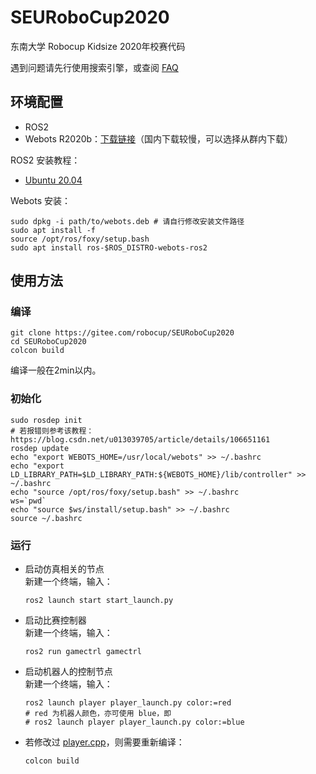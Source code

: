 # SEURoboCup2020

东南大学 Robocup Kidsize 2020年校赛代码

遇到问题请先行使用搜索引擎，或查阅 [FAQ](https://gitee.com/robocup/SEURoboCup2020/wikis/)

## 环境配置

- ROS2
- Webots R2020b：[下载链接](https://github.com/cyberbotics/webots/releases/download/R2020b-rev1/webots_2020b-rev1_amd64.deb)（国内下载较慢，可以选择从群内下载）

ROS2 安装教程：
- [Ubuntu 20.04](docs/ubuntu.md)

Webots 安装：
```Shell
sudo dpkg -i path/to/webots.deb # 请自行修改安装文件路径
sudo apt install -f
source /opt/ros/foxy/setup.bash
sudo apt install ros-$ROS_DISTRO-webots-ros2
```

## 使用方法

### 编译

```Shell
git clone https://gitee.com/robocup/SEURoboCup2020
cd SEURoboCup2020
colcon build
```
编译一般在2min以内。

### 初始化

```Shell
sudo rosdep init
# 若报错则参考该教程：https://blog.csdn.net/u013039705/article/details/106651161
rosdep update
echo "export WEBOTS_HOME=/usr/local/webots" >> ~/.bashrc
echo "export LD_LIBRARY_PATH=$LD_LIBRARY_PATH:${WEBOTS_HOME}/lib/controller" >> ~/.bashrc
echo "source /opt/ros/foxy/setup.bash" >> ~/.bashrc
ws=`pwd`
echo "source $ws/install/setup.bash" >> ~/.bashrc
source ~/.bashrc
```

### 运行

+ 启动仿真相关的节点  
    新建一个终端，输入：
    ```Shell
    ros2 launch start start_launch.py
    ```

+ 启动比赛控制器  
    新建一个终端，输入：
    ```Shell
    ros2 run gamectrl gamectrl
    ```

+ 启动机器人的控制节点  
    新建一个终端，输入：
    ```Shell
    ros2 launch player player_launch.py color:=red
    # red 为机器人颜色，亦可使用 blue，即
    # ros2 launch player player_launch.py color:=blue
    ```

+ 若修改过 [player.cpp](src/player/src/player.cpp)，则需要重新编译：
    ```Shell
    colcon build
    ```

